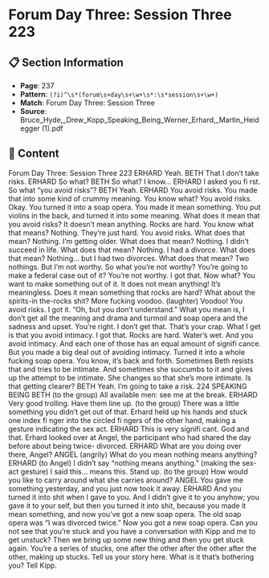 # Forum Day Three: Session Three 223

## 📋 Section Information

- **Page**: 237
- **Pattern**: `(?i)^\s*(forum\s+day\s+\w+\s*:\s*session\s+\w+)`
- **Match**: Forum Day Three: Session Three
- **Source**: Bruce_Hyde,_Drew_Kopp_Speaking_Being_Werner_Erhard,_Martin_Heidegger (1).pdf

## 📄 Content

Forum Day Three: Session Three 223
ERHARD
Yeah.
BETH
That I don’t take risks.
ERHARD
So what?
BETH
So what? I know...
ERHARD
I asked you fi rst. So what “you avoid risks”?
BETH
Yeah.
ERHARD
You avoid risks. You made that into some kind of crummy meaning. You know what? You
avoid risks. Okay. You turned it into a soap opera. You made it mean something. You put
violins in the back, and turned it into some meaning. What does it mean that you avoid risks?
It doesn’t mean anything. Rocks are hard. You know what that means? Nothing. They’re just
hard. You avoid risks. What does that mean? Nothing. I’m getting older. What does that mean?
Nothing. I didn’t succeed in life. What does that mean? Nothing. I had a divorce. What does
that mean? Nothing... but I had two divorces. What does that mean? Two nothings. But I’m
not worthy. So what you’re not worthy? You’re going to make a federal case out of it? You’re
not worthy. I got that. Now what? You want to make something out of it. It does not mean
anything! It’s meaningless. Does it mean something that rocks are hard? What about the
spirits-in the-rocks shit? More fucking voodoo.
(laughter)
Voodoo! You avoid risks. I got it. “Oh, but you don’t understand.” What you mean is, I don’t
get all the meaning and drama and turmoil and soap opera and the sadness and upset. You’re
right. I don’t get that. That’s your crap. What I get is that you avoid intimacy. I got that. Rocks
are hard. Water’s wet. And you avoid intimacy. And each one of those has an equal amount of
signifi cance. But you made a big deal out of avoiding intimacy. Turned it into a whole fucking
soap opera. You know, it’s back and forth. Sometimes Beth resists that and tries to be intimate.
And sometimes she succumbs to it and gives up the attempt to be intimate. She changes so that
she’s more intimate. Is that getting clearer?
BETH
Yeah. I’m going to take a risk.
224
SPEAKING BEING
BETH (to the group)
All available men: see me at the break.
ERHARD
Very good trolling. Have them line up.
(to the group)
There was a little something you didn’t get out of that.
Erhard held up his hands and stuck one index fi nger into the circled fi ngers of the other hand,
making a gesture indicating the sex act.
ERHARD
This is very signifi cant. God and that.
Erhard looked over at Angel, the participant who had shared the day before about being twice-
divorced.
ERHARD
What are you doing over there, Angel?
ANGEL (angrily)
What do you mean nothing means anything?
ERHARD (to Angel)
I didn’t say “nothing means anything.”
(making the sex-act gesture)
I said this... means this. Stand up.
(to the group)
How would you like to carry around what she carries around?
ANGEL
You gave me something yesterday, and you just now took it away.
ERHARD
And you turned it into shit when I gave to you. And I didn’t give it to you anyhow; you gave it
to your self, but then you turned it into shit, because you made it mean something, and now
you’ve got a new soap opera. The old soap opera was “I was divorced twice.” Now you got a new
soap opera. Can you not see that you’re stuck and you have a conversation with Kipp and me to
get unstuck? Then we bring up some new thing and then you get stuck again. You’re a series of
stucks, one after the other after the other after the other, making up stucks. Tell us your story
here. What is it that’s bothering you? Tell Kipp.